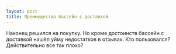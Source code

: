 ```yaml
---
layout: post 
title: Преимущества бассейн с доставкой 
--- 
```

Наконец решился на покупку. Но кроме достоинств бассейн с доставкой нашёл уйму недостатков в отзывах. Кто пользовался? Действительно все так плохо?